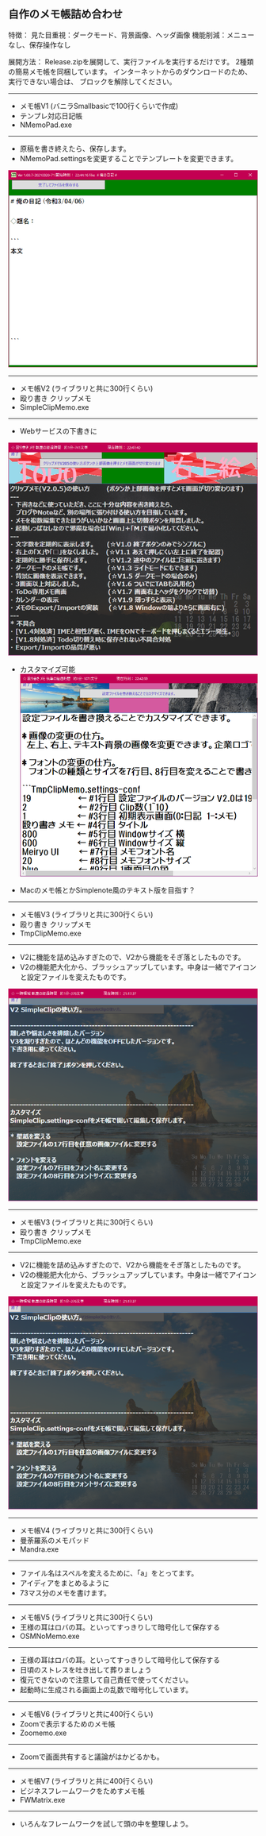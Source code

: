 自作のメモ帳詰め合わせ
----------------------

特徴：
  見た目重視：ダークモード、背景画像、ヘッダ画像
  機能削減：メニューなし、保存操作なし

展開方法：
  Release.zipを展開して、実行ファイルを実行するだけです。
  2種類の簡易メモ帳を同梱しています。
  インターネットからのダウンロードのため、実行できない場合は、
  ブロックを解除してください。



************************************************
*  メモ帳V1 (バニラSmallbasicで100行くらいで作成)
*  テンプレ対応日記帳
*  NMemoPad.exe
************************************************
  - 原稿を書き終えたら、保存します。
  - NMemoPad.settingsを変更することでテンプレートを変更できます。

![fig1](img/memo1.png)


************************************************
*  メモ帳V2 (ライブラリと共に300行くらい)
*  殴り書き クリップメモ
*  SimpleClipMemo.exe
************************************************

  - Webサービスの下書きに

![fig2](img/memoV3.png)


  - カスタマイズ可能
![fig2](img/memoV3-2.png)

  - Macのメモ帳とかSimplenote風のテキスト版を目指す？



************************************************
*  メモ帳V3 (ライブラリと共に300行くらい)
*  殴り書き クリップメモ
*  TmpClipMemo.exe
************************************************
  - V2に機能を詰め込みすぎたので、V2から機能をそぎ落としたものです。
  - V2の機能肥大化から、ブラッシュアップしています。中身は一緒でアイコンと設定ファイルを変えたものです。

![fig2](img/memoV2.png)


************************************************
*  メモ帳V3 (ライブラリと共に300行くらい)
*  殴り書き クリップメモ
*  TmpClipMemo.exe
************************************************
  - V2に機能を詰め込みすぎたので、V2から機能をそぎ落としたものです。
  - V2の機能肥大化から、ブラッシュアップしています。中身は一緒でアイコンと設定ファイルを変えたものです。

![fig2](img/memoV2.png)



************************************************
*  メモ帳V4 (ライブラリと共に300行くらい)
*  曼荼羅系のメモパッド
*  Mandra.exe
************************************************
  - ファイル名はスペルを変えるために、「a」をとってます。
  - アイディアをまとめるように
  - 73マス分のメモを書けます。


************************************************
*  メモ帳V5 (ライブラリと共に300行くらい)
*  王様の耳はロバの耳。といってすっきりして暗号化して保存する
*  OSMNoMemo.exe
************************************************
  - 王様の耳はロバの耳。といってすっきりして暗号化して保存する
  - 日頃のストレスを吐き出して葬りましょう
  - 復元できないので注意して自己責任で使ってください。
  - 起動時に生成される画面上の乱数で暗号化しています。


************************************************
*  メモ帳V6 (ライブラリと共に400行くらい)
*  Zoomで表示するためのメモ帳
*  Zoomemo.exe
************************************************
  - Zoomで画面共有すると議論がはかどるかも。


************************************************
*  メモ帳V7 (ライブラリと共に400行くらい)
*  ビジネスフレームワークをためすメモ帳
*  FWMatrix.exe
************************************************
  - いろんなフレームワークを試して頭の中を整理しよう。
